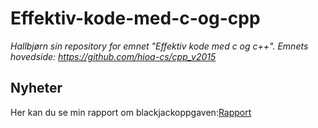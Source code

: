 # Effektiv-kode-med-c-og-cpp
*Hallbjørn sin repository for emnet "Effektiv kode med c og c++".*
*Emnets hovedside:*
*https://github.com/hioa-cs/cpp_v2015*
## Nyheter

Her kan du se min rapport om blackjackoppgaven:[Rapport](https://github.com/s165519/DAVE3605/blob/master/rapport.md)
